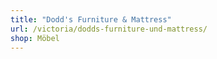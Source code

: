 ```yaml
---
title: "Dodd's Furniture & Mattress"
url: /victoria/dodds-furniture-und-mattress/
shop: Möbel
---
```

